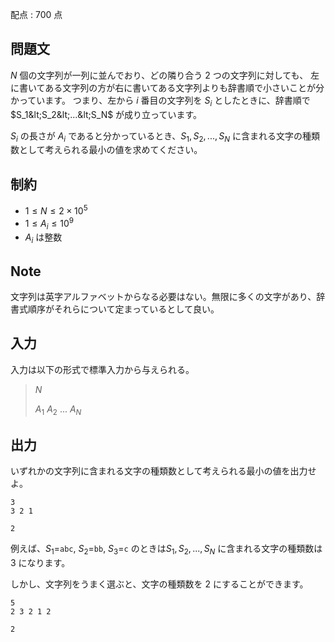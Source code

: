 配点 : $700$ 点

## 問題文

$N$ 個の文字列が一列に並んでおり、どの隣り合う $2$ つの文字列に対しても、
左に書いてある文字列の方が右に書いてある文字列よりも辞書順で小さいことが分かっています。
つまり、左から $i$ 番目の文字列を $S_i$ としたときに、辞書順で $S_1&lt;S_2&lt;...&lt;S_N$ が成り立っています。

$S_i$ の長さが $A_i$ であると分かっているとき、$S_1,S_2,...,S_N$ に含まれる文字の種類数として考えられる最小の値を求めてください。

## 制約

- $1 \leq N \leq 2\times 10^5$
- $1 \leq A_i \leq 10^9$
- $A_i$ は整数

## Note

文字列は英字アルファベットからなる必要はない。無限に多くの文字があり、辞書式順序がそれらについて定まっているとして良い。

## 入力

入力は以下の形式で標準入力から与えられる。

> $N$
> 
> $A_1$ $A_2$ ... $A_N$

## 出力

いずれかの文字列に含まれる文字の種類数として考えられる最小の値を出力せよ。

```input1
3
3 2 1
```

```output1
2
```

例えば、$S_1=$`abc`, $S_2=$`bb`, $S_3=$`c` のときは$S_1,S_2,...,S_N$ に含まれる文字の種類数は $3$ になります。

しかし、文字列をうまく選ぶと、文字の種類数を $2$ にすることができます。

```input2
5
2 3 2 1 2
```

```output2
2
```